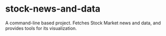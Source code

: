 # stock-news-and-data
A command-line based project. Fetches Stock Market news and data, and provides tools for its visualization.
